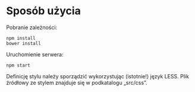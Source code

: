 ﻿# Sposób użycia

Pobranie zależności:

    npm install
    bower install

Uruchomienie serwera:

    npm start

Definicję stylu należy sporządzić wykorzystując (istotnie!) język LESS.
Plik źródłowy ze stylem znajduje się w podkatalogu „src/css”.